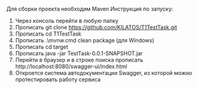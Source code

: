 Для сборки проекта необходим Maven
Инструкция по запуску:
1) Через консоль перейти в любую папку
2) Прописать git clone https://github.com/KILATOS/T1TestTask.git
3) Прописать cd T1TestTask
4) Прописать .\mvnw.cmd clean package (для Windows) 
5) Прописать cd target
6) Прописать java -jar TestTask-0.0.1-SNAPSHOT.jar
7) Перейти в браузер и в строке поиска прописать http://localhost:8080/swagger-ui/index.html
8) Откроется система автодокументации Swagger, из которой можно протестировать работу сервиса 
